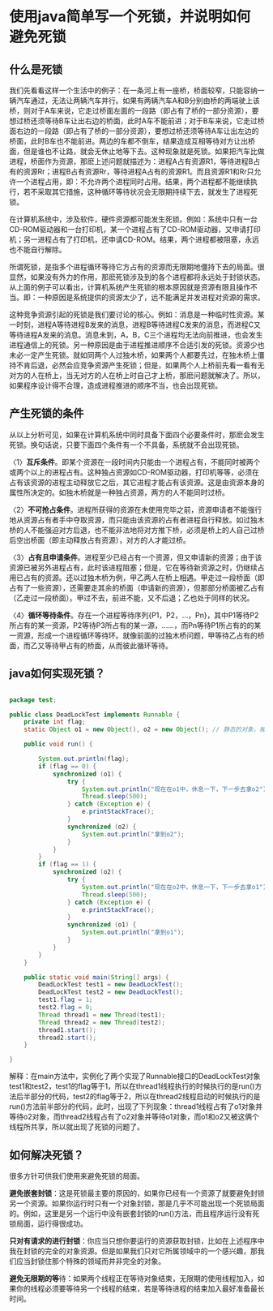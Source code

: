 # 使用java简单写一个死锁，并说明如何避免死锁


## 什么是死锁

  我们先看看这样一个生活中的例子：在一条河上有一座桥，桥面较窄，只能容纳一辆汽车通过，无法让两辆汽车并行。如果有两辆汽车A和B分别由桥的两端驶上该桥，则对于A车来说，它走过桥面左面的一段路（即占有了桥的一部分资源），要想过桥还须等待B车让出右边的桥面，此时A车不能前进；对于B车来说，它走过桥面右边的一段路（即占有了桥的一部分资源），要想过桥还须等待A车让出左边的桥面，此时B车也不能前进。两边的车都不倒车，结果造成互相等待对方让出桥面，但是谁也不让路，就会无休止地等下去。这种现象就是死锁。如果把汽车比做进程，桥面作为资源，那麽上述问题就描述为：进程A占有资源R1，等待进程B占有的资源Rr；进程B占有资源Rr，等待进程A占有的资源R1。而且资源R1和Rr只允许一个进程占用，即：不允许两个进程同时占用。结果，两个进程都不能继续执行，若不采取其它措施，这种循环等待状况会无限期持续下去，就发生了进程死锁。  

  在计算机系统中，涉及软件，硬件资源都可能发生死锁。例如：系统中只有一台CD-ROM驱动器和一台打印机，某一个进程占有了CD-ROM驱动器，又申请打印机；另一进程占有了打印机，还申请CD-ROM。结果，两个进程都被阻塞，永远也不能自行解除。

  所谓死锁，是指多个进程循环等待它方占有的资源而无限期地僵持下去的局面。很显然，如果没有外力的作用，那麽死锁涉及到的各个进程都将永远处于封锁状态。从上面的例子可以看出，计算机系统产生死锁的根本原因就是资源有限且操作不当。即：一种原因是系统提供的资源太少了，远不能满足并发进程对资源的需求。
  
  这种竞争资源引起的死锁是我们要讨论的核心。例如：消息是一种临时性资源。某一时刻，进程A等待进程B发来的消息，进程B等待进程C发来的消息，而进程C又等待进程A发来的消息。消息未到，A，B，C三个进程均无法向前推进，也会发生进程通信上的死锁。另一种原因是由于进程推进顺序不合适引发的死锁。资源少也未必一定产生死锁。就如同两个人过独木桥，如果两个人都要先过，在独木桥上僵持不肯后退，必然会应竞争资源产生死锁；但是，如果两个人上桥前先看一看有无对方的人在桥上，当无对方的人在桥上时自己才上桥，那麽问题就解决了。所以，如果程序设计得不合理，造成进程推进的顺序不当，也会出现死锁。
  
## 产生死锁的条件

从以上分析可见，如果在计算机系统中同时具备下面四个必要条件时，那麽会发生死锁。换句话说，只要下面四个条件有一个不具备，系统就不会出现死锁。

〈1〉**互斥条件**。即某个资源在一段时间内只能由一个进程占有，不能同时被两个或两个以上的进程占有。这种独占资源如CD-ROM驱动器，打印机等等，必须在占有该资源的进程主动释放它之后，其它进程才能占有该资源。这是由资源本身的属性所决定的。如独木桥就是一种独占资源，两方的人不能同时过桥。

〈2〉**不可抢占条件**。进程所获得的资源在未使用完毕之前，资源申请者不能强行地从资源占有者手中夺取资源，而只能由该资源的占有者进程自行释放。如过独木桥的人不能强迫对方后退，也不能非法地将对方推下桥，必须是桥上的人自己过桥后空出桥面（即主动释放占有资源），对方的人才能过桥。

〈3〉**占有且申请条件**。进程至少已经占有一个资源，但又申请新的资源；由于该资源已被另外进程占有，此时该进程阻塞；但是，它在等待新资源之时，仍继续占用已占有的资源。还以过独木桥为例，甲乙两人在桥上相遇。甲走过一段桥面（即占有了一些资源），还需要走其余的桥面（申请新的资源），但那部分桥面被乙占有（乙走过一段桥面）。甲过不去，前进不能，又不后退；乙也处于同样的状况。

〈4〉**循环等待条件**。存在一个进程等待序列{P1，P2，...，Pn}，其中P1等待P2所占有的某一资源，P2等待P3所占有的某一源，......，而Pn等待P1所占有的的某一资源，形成一个进程循环等待环。就像前面的过独木桥问题，甲等待乙占有的桥面，而乙又等待甲占有的桥面，从而彼此循环等待。
 
 
## java如何实现死锁？

```java

package test;

public class DeadLockTest implements Runnable {
	private int flag;
	static Object o1 = new Object(), o2 = new Object(); // 静态的对象，被DeadLockTest的所有实例对象所公用

	public void run() {

		System.out.println(flag);
		if (flag == 0) {
			synchronized (o1) {
				try {
					System.out.println("现在在o1中，休息一下，下一步去拿o2");
					Thread.sleep(500);
				} catch (Exception e) {
					e.printStackTrace();
				}
				synchronized (o2) {
					System.out.println("拿到o2");
				}
			}
		}
		if (flag == 1) {
			synchronized (o2) {
				try {
					System.out.println("现在在o2中，休息一下，下一步去拿o1");
					Thread.sleep(500);
				} catch (Exception e) {
					e.printStackTrace();
				}
				synchronized (o1) {
					System.out.println("拿到o1");
				}
			}
		}
	}

	public static void main(String[] args) {
		DeadLockTest test1 = new DeadLockTest();
		DeadLockTest test2 = new DeadLockTest();
		test1.flag = 1;
		test2.flag = 0;
		Thread thread1 = new Thread(test1);
		Thread thread2 = new Thread(test2);
		thread1.start();
		thread2.start();
	}

}
```

解释：在main方法中，实例化了两个实现了Runnable接口的DeadLockTest对象test1和test2，test1的flag等于1，所以在thread1线程执行的时候执行的是run()方法后半部分的代码，test2的flag等于2，所以在thread2线程启动的时候执行的是run()方法前半部分的代码，此时，出现了下列现象：thread1线程占有了o1对象并等待o2对象，而thread2线程占有了o2对象并等待o1对象，而o1和o2又被这俩个线程所共享，所以就出现了死锁的问题了。  


## 如何解决死锁？

很多方针可供我们使用来避免死锁的局面。

**避免嵌套封锁**：这是死锁最主要的原因的，如果你已经有一个资源了就要避免封锁另一个资源。如果你运行时只有一个对象封锁，那是几乎不可能出现一个死锁局面的。例如，这里是另一个运行中没有嵌套封锁的run()方法，而且程序运行没有死锁局面，运行得很成功。

**只对有请求的进行封锁**：你应当只想你要运行的资源获取封锁，比如在上述程序中我在封锁的完全的对象资源。但是如果我们只对它所属领域中的一个感兴趣，那我们应当封锁住那个特殊的领域而并非完全的对象。

**避免无限期的等**待：如果两个线程正在等待对象结束，无限期的使用线程加入，如果你的线程必须要等待另一个线程的结束，若是等待进程的结束加入最好准备最长时间。




